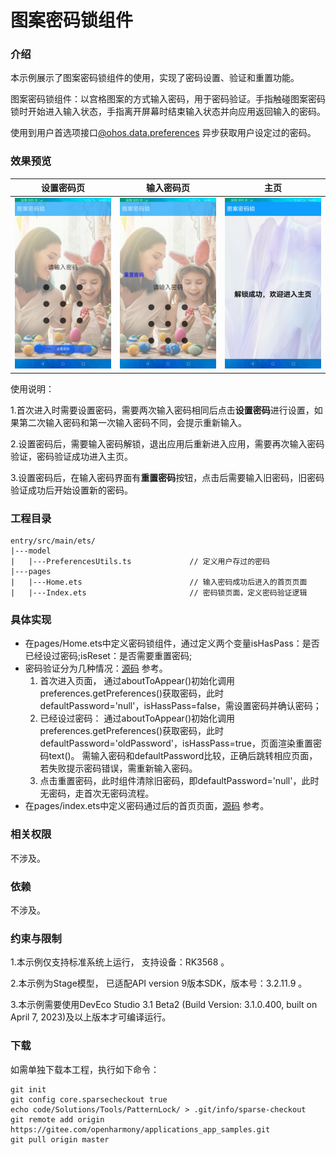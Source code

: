 # 图案密码锁组件

### 介绍

本示例展示了图案密码锁组件的使用，实现了密码设置、验证和重置功能。

图案密码锁组件：以宫格图案的方式输入密码，用于密码验证。手指触碰图案密码锁时开始进入输入状态，手指离开屏幕时结束输入状态并向应用返回输入的密码。  

使用到用户首选项接口[@ohos.data.preferences](https://gitee.com/openharmony/docs/blob/master/zh-cn/application-dev/reference/apis/js-apis-data-preferences.md) 异步获取用户设定过的密码。


### 效果预览
|设置密码页|输入密码页|主页|
|---|---|---|
|![main](screenshots/device/set_password.png)  |![main](screenshots/device/input.png)  |![main](screenshots/device/home.png)  |

使用说明：

1.首次进入时需要设置密码，需要两次输入密码相同后点击**设置密码**进行设置，如果第二次输入密码和第一次输入密码不同，会提示重新输入。

2.设置密码后，需要输入密码解锁，退出应用后重新进入应用，需要再次输入密码验证，密码验证成功进入主页。

3.设置密码后，在输入密码界面有**重置密码**按钮，点击后需要输入旧密码，旧密码验证成功后开始设置新的密码。  

### 工程目录

```
entry/src/main/ets/        
|---model
|   |---PreferencesUtils.ts             // 定义用户存过的密码
|---pages
|   |---Home.ets                        // 输入密码成功后进入的首页页面
|   |---Index.ets                       // 密码锁页面，定义密码验证逻辑
```

### 具体实现
* 在pages/Home.ets中定义密码锁组件，通过定义两个变量isHasPass：是否已经设过密码;isReset：是否需要重置密码;
* 密码验证分为几种情况：[源码](https://gitee.com/openharmony/applications_app_samples/blob/master/code/Solutions/Tools/PatternLock/entry/src/main/ets/pages/Home.ets) 参考。
  1. 首次进入页面， 通过aboutToAppear()初始化调用preferences.getPreferences()获取密码，此时defaultPassword='null'，isHassPass=false，需设置密码并确认密码；
  2. 已经设过密码： 通过aboutToAppear()初始化调用preferences.getPreferences()获取密码，此时defaultPassword='oldPassword'，isHassPass=true，页面渲染重置密码text()。
     需输入密码和defaultPassword比较，正确后跳转相应页面，若失败提示密码错误，需重新输入密码。
  3. 点击重置密码，此时组件清除旧密码，即defaultPassword='null'，此时无密码，走首次无密码流程。
* 在pages/index.ets中定义密码通过后的首页页面，[源码](https://gitee.com/openharmony/applications_app_samples/blob/master/code/Solutions/Tools/PatternLock/entry/src/main/ets/pages/Index.ets) 参考。

### 相关权限

不涉及。

### 依赖

不涉及。

### 约束与限制

1.本示例仅支持标准系统上运行， 支持设备：RK3568 。

2.本示例为Stage模型， 已适配API version 9版本SDK，版本号：3.2.11.9 。

3.本示例需要使用DevEco Studio 3.1 Beta2 (Build Version: 3.1.0.400, built on April 7, 2023)及以上版本才可编译运行。

### 下载

如需单独下载本工程，执行如下命令：

````
git init
git config core.sparsecheckout true
echo code/Solutions/Tools/PatternLock/ > .git/info/sparse-checkout
git remote add origin https://gitee.com/openharmony/applications_app_samples.git
git pull origin master
````